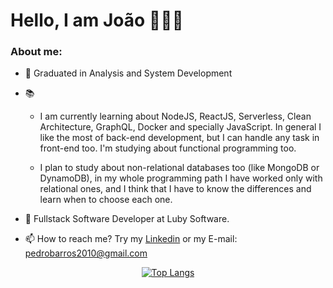 # Hello, I am João 👋👨‍💻

### About me:

<!--
**jhonpedro/jhonpedro** is a ✨ _special_ ✨ repository because its `README.md` (this file) appears on your GitHub profile.

Here are some ideas to get you started:

- 🔭 I’m currently working on ...

- 👯 I’m looking to collaborate on ...
- 💬 Ask me about ...
-->

- 🏫 Graduated in Analysis and System Development
- 📚

  - I am currently learning about NodeJS, ReactJS, Serverless, Clean Architecture, GraphQL, Docker and specially JavaScript. In general I like the most of back-end development, but I can handle any task in front-end too. I'm studying about functional programming too.

  - I plan to study about non-relational databases too (like MongoDB or DynamoDB), in my whole programming path I have worked only with relational ones, and I think that I have to know the differences and learn when to choose each one.

- 🏢 Fullstack Software Developer at Luby Software.
- 📫 How to reach me? Try my <a href="https://www.linkedin.com/in/jo%C3%A3o-pedro-barros-ferreira-91457a204/" target="_blank" >Linkedin</a> or my E-mail: pedrobarros2010@gmail.com

<div align="center">

[![Top Langs](https://github-readme-stats.vercel.app/api/top-langs/?username=jhonpedro&layout=compact&hide=EJS&langs_count=6)](https://github.com/anuraghazra/github-readme-stats)

</div>
